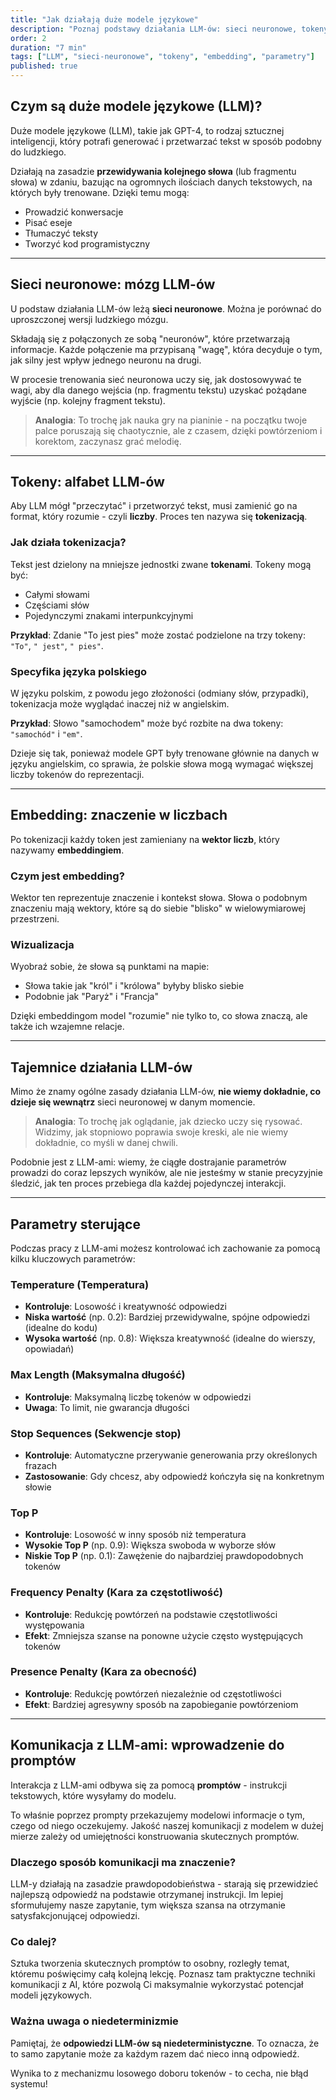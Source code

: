 ```yaml
---
title: "Jak działają duże modele językowe"
description: "Poznaj podstawy działania LLM-ów: sieci neuronowe, tokeny, embeddingi i parametry sterujące"
order: 2
duration: "7 min"
tags: ["LLM", "sieci-neuronowe", "tokeny", "embedding", "parametry"]
published: true
---
```


## Czym są duże modele językowe (LLM)?

Duże modele językowe (LLM), takie jak GPT-4, to rodzaj sztucznej inteligencji, który potrafi generować i przetwarzać tekst w sposób podobny do ludzkiego.

Działają na zasadzie **przewidywania kolejnego słowa** (lub fragmentu słowa) w zdaniu, bazując na ogromnych ilościach danych tekstowych, na których były trenowane. Dzięki temu mogą:
- Prowadzić konwersacje
- Pisać eseje
- Tłumaczyć teksty
- Tworzyć kod programistyczny

---

## Sieci neuronowe: mózg LLM-ów

U podstaw działania LLM-ów leżą **sieci neuronowe**. Można je porównać do uproszczonej wersji ludzkiego mózgu.

Składają się z połączonych ze sobą "neuronów", które przetwarzają informacje. Każde połączenie ma przypisaną "wagę", która decyduje o tym, jak silny jest wpływ jednego neuronu na drugi.

W procesie trenowania sieć neuronowa uczy się, jak dostosowywać te wagi, aby dla danego wejścia (np. fragmentu tekstu) uzyskać pożądane wyjście (np. kolejny fragment tekstu). 

> **Analogia**: To trochę jak nauka gry na pianinie - na początku twoje palce poruszają się chaotycznie, ale z czasem, dzięki powtórzeniom i korektom, zaczynasz grać melodię.

---

## Tokeny: alfabet LLM-ów

Aby LLM mógł "przeczytać" i przetworzyć tekst, musi zamienić go na format, który rozumie - czyli **liczby**. Proces ten nazywa się **tokenizacją**.

### Jak działa tokenizacja?

Tekst jest dzielony na mniejsze jednostki zwane **tokenami**. Tokeny mogą być:
- Całymi słowami
- Częściami słów
- Pojedynczymi znakami interpunkcyjnymi

**Przykład**: Zdanie "To jest pies" może zostać podzielone na trzy tokeny: `"To"`, `" jest"`, `" pies"`.

### Specyfika języka polskiego

W języku polskim, z powodu jego złożoności (odmiany słów, przypadki), tokenizacja może wyglądać inaczej niż w angielskim. 

**Przykład**: Słowo "samochodem" może być rozbite na dwa tokeny: `"samochód"` i `"em"`.

Dzieje się tak, ponieważ modele GPT były trenowane głównie na danych w języku angielskim, co sprawia, że polskie słowa mogą wymagać większej liczby tokenów do reprezentacji.

---

## Embedding: znaczenie w liczbach

Po tokenizacji każdy token jest zamieniany na **wektor liczb**, który nazywamy **embeddingiem**.

### Czym jest embedding?

Wektor ten reprezentuje znaczenie i kontekst słowa. Słowa o podobnym znaczeniu mają wektory, które są do siebie "blisko" w wielowymiarowej przestrzeni.

### Wizualizacja

Wyobraź sobie, że słowa są punktami na mapie:
- Słowa takie jak "król" i "królowa" byłyby blisko siebie
- Podobnie jak "Paryż" i "Francja"

Dzięki embeddingom model "rozumie" nie tylko to, co słowa znaczą, ale także ich wzajemne relacje.

---

## Tajemnice działania LLM-ów

Mimo że znamy ogólne zasady działania LLM-ów, **nie wiemy dokładnie, co dzieje się wewnątrz** sieci neuronowej w danym momencie.

> **Analogia**: To trochę jak oglądanie, jak dziecko uczy się rysować. Widzimy, jak stopniowo poprawia swoje kreski, ale nie wiemy dokładnie, co myśli w danej chwili.

Podobnie jest z LLM-ami: wiemy, że ciągłe dostrajanie parametrów prowadzi do coraz lepszych wyników, ale nie jesteśmy w stanie precyzyjnie śledzić, jak ten proces przebiega dla każdej pojedynczej interakcji.

---

## Parametry sterujące

Podczas pracy z LLM-ami możesz kontrolować ich zachowanie za pomocą kilku kluczowych parametrów:

### Temperature (Temperatura)
- **Kontroluje**: Losowość i kreatywność odpowiedzi
- **Niska wartość** (np. 0.2): Bardziej przewidywalne, spójne odpowiedzi (idealne do kodu)
- **Wysoka wartość** (np. 0.8): Większa kreatywność (idealne do wierszy, opowiadań)

### Max Length (Maksymalna długość)
- **Kontroluje**: Maksymalną liczbę tokenów w odpowiedzi
- **Uwaga**: To limit, nie gwarancja długości

### Stop Sequences (Sekwencje stop)
- **Kontroluje**: Automatyczne przerywanie generowania przy określonych frazach
- **Zastosowanie**: Gdy chcesz, aby odpowiedź kończyła się na konkretnym słowie

### Top P
- **Kontroluje**: Losowość w inny sposób niż temperatura
- **Wysokie Top P** (np. 0.9): Większa swoboda w wyborze słów
- **Niskie Top P** (np. 0.1): Zawężenie do najbardziej prawdopodobnych tokenów

### Frequency Penalty (Kara za częstotliwość)
- **Kontroluje**: Redukcję powtórzeń na podstawie częstotliwości występowania
- **Efekt**: Zmniejsza szanse na ponowne użycie często występujących tokenów

### Presence Penalty (Kara za obecność)
- **Kontroluje**: Redukcję powtórzeń niezależnie od częstotliwości
- **Efekt**: Bardziej agresywny sposób na zapobieganie powtórzeniom

---

## Komunikacja z LLM-ami: wprowadzenie do promptów

Interakcja z LLM-ami odbywa się za pomocą **promptów** - instrukcji tekstowych, które wysyłamy do modelu.

To właśnie poprzez prompty przekazujemy modelowi informacje o tym, czego od niego oczekujemy. Jakość naszej komunikacji z modelem w dużej mierze zależy od umiejętności konstruowania skutecznych promptów.

### Dlaczego sposób komunikacji ma znaczenie?

LLM-y działają na zasadzie prawdopodobieństwa - starają się przewidzieć najlepszą odpowiedź na podstawie otrzymanej instrukcji. Im lepiej sformułujemy nasze zapytanie, tym większa szansa na otrzymanie satysfakcjonującej odpowiedzi.

### Co dalej?

Sztuka tworzenia skutecznych promptów to osobny, rozległy temat, któremu poświęcimy całą kolejną lekcję. Poznasz tam praktyczne techniki komunikacji z AI, które pozwolą Ci maksymalnie wykorzystać potencjał modeli językowych.

### Ważna uwaga o niedeterminizmie

Pamiętaj, że **odpowiedzi LLM-ów są niedeterministyczne**. To oznacza, że to samo zapytanie może za każdym razem dać nieco inną odpowiedź.

Wynika to z mechanizmu losowego doboru tokenów - to cecha, nie błąd systemu!